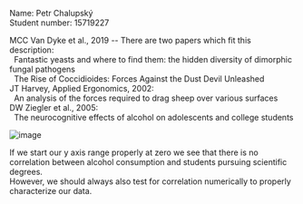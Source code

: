 Name: Petr Chalupský \
Student number: 15719227

MCC Van Dyke et al., 2019 -- There are two papers which fit this description: \
  Fantastic yeasts and where to find them: the hidden diversity of dimorphic fungal pathogens \
  The Rise of Coccidioides: Forces Against the Dust Devil Unleashed \
JT Harvey, Applied Ergonomics, 2002: \
  An analysis of the forces required to drag sheep over various surfaces \
DW Ziegler et al., 2005: \
  The neurocognitive effects of alcohol on adolescents and college students 

![image](https://github.com/user-attachments/assets/31abe59a-d8e9-43d6-99aa-f4822cec3a1a)


If we start our y axis range properly at zero we see that there is no correlation between alcohol consumption and students pursuing scientific degrees. \
However, we should always also test for correlation numerically to properly characterize our data.
